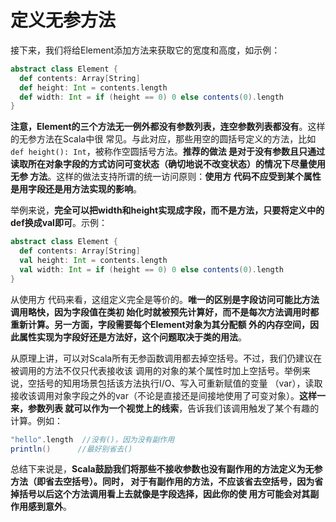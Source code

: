 定义无参方法
===================================================================================
接下来，我们将给Element添加方法来获取它的宽度和高度，如示例：
```scala
abstract class Element {
  def contents: Array[String]
  def height: Int = contents.length
  def width: Int = if (height == 0) 0 else contents(0).length
}
```
**注意，Element的三个方法无一例外都没有参数列表，连空参数列表都没有**。这样的无参方法在Scala中很
常见。与此对应，那些用空的圆括号定义的方法，比如`def height(): Int`，被称作空圆括号方法。**推荐的做法
是对于没有参数且只通过读取所在对象字段的方式访问可变状态（确切地说不改变状态）的情况下尽量使用无参
方法**。这样的做法支持所谓的统一访问原则：**使用方 代码不应受到某个属性是用字段还是用方法实现的影响**。

举例来说，**完全可以把width和height实现成字段，而不是方法，只要将定义中的def换成val即可**。示例：
```scala
abstract class Element {
  def contents: Array[String]
  val height: Int = contents.length
  val width: Int = if (height == 0) 0 else contents(0).length
}
```
从使用方 代码来看，这组定义完全是等价的。**唯一的区别是字段访问可能比方法调用略快，因为字段值在类初
始化时就被预先计算好，而不是每次方法调用时都重新计算。另一方面，字段需要每个Element对象为其分配额
外的内存空间，因此属性实现为字段好还是方法好，这个问题取决于类的用法**。

从原理上讲，可以对Scala所有无参函数调用都去掉空括号。不过，我们仍建议在被调用的方法不仅只代表接收该
调用的对象的某个属性时加上空括号。举例来说，空括号的知用场景包括该方法执行I/O、写入可重新赋值的变量
（var），读取接收该调用对象字段之外的var（不论是直接还是间接地使用了可变对象）。**这样一来，参数列表
就可以作为一个视觉上的线索**，告诉我们该调用触发了某个有趣的计算。例如：
```scala
"hello".length  //没有()，因为没有副作用
println()      //最好别省去()
```
总结下来说是，**Scala鼓励我们将那些不接收参数也没有副作用的方法定义为无参方法（即省去空括号）。同时，
对于有副作用的方法，不应该省去空括号，因为省掉括号以后这个方法调用看上去就像是字段选择，因此你的使
用方可能会对其副作用感到意外**。





